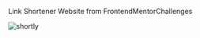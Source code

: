 Link Shortener Website from FrontendMentorChallenges


 
 ![shortly](https://github.com/ilkerdemirci53/shortener-website/assets/129069601/d05a29f7-96e9-4ecd-bfb3-5a2afa5efa66)

